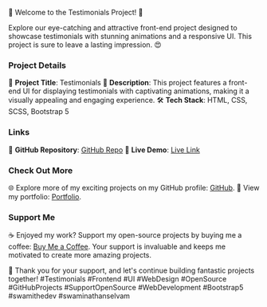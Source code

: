 🚀 Welcome to the Testimonials Project! 🌟

Explore our eye-catching and attractive front-end project designed to showcase testimonials with stunning animations and a responsive UI. This project is sure to leave a lasting impression. 😍

### Project Details

📝 **Project Title**: Testimonials
📃 **Description**: This project features a front-end UI for displaying testimonials with captivating animations, making it a visually appealing and engaging experience.
🛠️ **Tech Stack**: HTML, CSS, SCSS, Bootstrap 5

### Links

🔗 **GitHub Repository**: [GitHub Repo](https://github.com/SwamiTheDev/web-components/tree/main/Review%20Card)
🚀 **Live Demo**: [Live Link](https://reviewcard-swamithedev.netlify.app/)

### Check Out More

🌐 Explore more of my exciting projects on my GitHub profile: [GitHub](https://github.com/swamithedev/).
📔 View my portfolio: [Portfolio](https://swamithedev.vercel.app).

### Support Me

☕ Enjoyed my work? Support my open-source projects by buying me a coffee: [Buy Me a Coffee](https://www.buymeacoffee.com/swamithedev). Your support is invaluable and keeps me motivated to create more amazing projects.

🙏 Thank you for your support, and let's continue building fantastic projects together! #Testimonials #Frontend #UI #WebDesign #OpenSource #GitHubProjects #SupportOpenSource #WebDevelopment #Bootstrap5 #swamithedev #swaminathanselvam